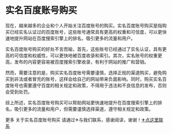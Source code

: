 # 实名百度账号购买

现在，越来越多的企业和个人开始关注百度账号的购买。实名百度账号购买是指购买已经实名认证过的百度账号，这些账号通常具有更高的权重和可信度，可以更快速地提升网站在百度搜索引擎上的排名，吸引更多的流量和用户。

实名百度账号购买的好处不言而喻，首先，这些账号已经通过了实名认证，具有更高的可信度和权威性，可以更快地被百度收录和索引。其次，实名账号的权重更高，发布的内容更容易被百度搜索引擎收录，有利于网站的推广和营销。

然而，需要注意的是，购买实名百度账号需要谨慎，选择正规的渠道购买，避免购买到非法或者冒充的账号，这样会给自己的网站带来负面影响。同时，购买实名百度账号也需要遵守百度的相关规定和政策，不得用于违法和不良信息的发布，否则会受到处罚。

综上所述，实名百度账号购买可以帮助网站更快速地提升在百度搜索引擎上的排名，吸引更多的流量和用户，但需要谨慎选择渠道，遵守相关规定和政策。

更多 关于实名百度账号购买 请通过✈与我们联系，感谢阅读，谢谢！[✈点这里联系](https://w.k02.cc)